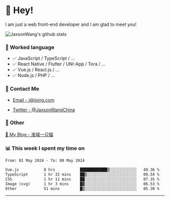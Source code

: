 # 👋 Hey!

I am just a web front-end developer and I am glad to meet you!

![JaxsonWang's github stats](https://github-readme-stats.vercel.app/api?username=JaxsonWang&&show_icons=true&&title_color=1abc9c&&icon_color=1abc9c)


### 📝 Worked language

- ✅ JavaScript / TypeScript / ...
- ✅ React Native / Flutter / UNI-App / Tora / ...
- ✅ Vue.js / React.js / ...
- ✅ Node.js / PHP / ...

### 📮 Contact Me

- [Email - i@iiong.com](mailto:i@iiong.com)

- [Twitter - @JaxsonWangChina](https://twitter.com/JaxsonWangChina)

### 🤪 Other

[📌 My Blog - 淮城一只猫](https://iiong.com)

### 📊 This week I spent my time on

<!--START_SECTION:waka-->

```txt
From: 01 May 2024 - To: 08 May 2024

Vue.js           8 hrs           ████████████▒░░░░░░░░░░░░   49.36 %
TypeScript       1 hr 32 mins    ██▒░░░░░░░░░░░░░░░░░░░░░░   09.54 %
CSS              1 hr 11 mins    ██░░░░░░░░░░░░░░░░░░░░░░░   07.35 %
Image (svg)      1 hr 3 mins     █▓░░░░░░░░░░░░░░░░░░░░░░░   06.53 %
Other            51 mins         █▒░░░░░░░░░░░░░░░░░░░░░░░   05.30 %
```

<!--END_SECTION:waka-->

---
